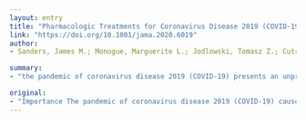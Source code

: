 ```yaml
---
layout: entry
title: "Pharmacologic Treatments for Coronavirus Disease 2019 (COVID-19)"
link: "https://doi.org/10.1001/jama.2020.6019"
author:
- Sanders, James M.; Monogue, Marguerite L.; Jodlowski, Tomasz Z.; Cutrell, James B.

summary:
- "the pandemic of coronavirus disease 2019 (COVID-19) presents an unprecedented challenge to identify effective drugs for prevention and treatment. Observations No proven effective therapies for this virus currently exist. The most promising therapy is remdesivir. Current clinical evidence does not support stopping angiotensin-converting enzyme inhibitors. No therapies have been shown effective to date. There are no proven effective treatments for the virus currently exists."

original:
- "Importance The pandemic of coronavirus disease 2019 (COVID-19) caused by the novel severe acute respiratory syndrome coronavirus 2 (SARS-CoV-2) presents an unprecedented challenge to identify effective drugs for prevention and treatment. Given the rapid pace of scientific discovery and clinical data generated by the large number of people rapidly infected by SARS-CoV-2, clinicians need accurate evidence regarding effective medical treatments for this infection. Observations No proven effective therapies for this virus currently exist. The rapidly expanding knowledge regarding SARS-CoV-2 virology provides a significant number of potential drug targets. The most promising therapy is remdesivir. Remdesivir has potent in vitro activity against SARS-CoV-2, but it is not US Food and Drug Administration approved and currently is being tested in ongoing randomized trials. Oseltamivir has not been shown to have efficacy, and corticosteroids are currently not recommended. Current clinical evidence does not support stopping angiotensin-converting enzyme inhibitors or angiotensin receptor blockers in patients with COVID-19. Conclusions and Relevance The COVID-19 pandemic represents the greatest global public health crisis of this generation and, potentially, since the pandemic influenza outbreak of 1918. The speed and volume of clinical trials launched to investigate potential therapies for COVID-19 highlight both the need and capability to produce high-quality evidence even in the middle of a pandemic. No therapies have been shown effective to date."
---
```


